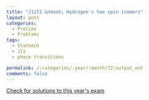```yaml
---
title: "J11T2 &ndash; Hydrogen's two spin isomers"
layout: post
categories:
  - Prelims
  - Problems
tags:
  - Statmech
  - J11
  - phase transitions

permalink: /:categories/:year/:month/T2:output_ext
comments: false
---
```

<object data="2011J2T.pdf" type="application/pdf" width="100%" height="500"></object>
<div class="message"><a href='https://princetonprelim.com/prelim/26/'>Check for solutions to this year's exam</a></div>